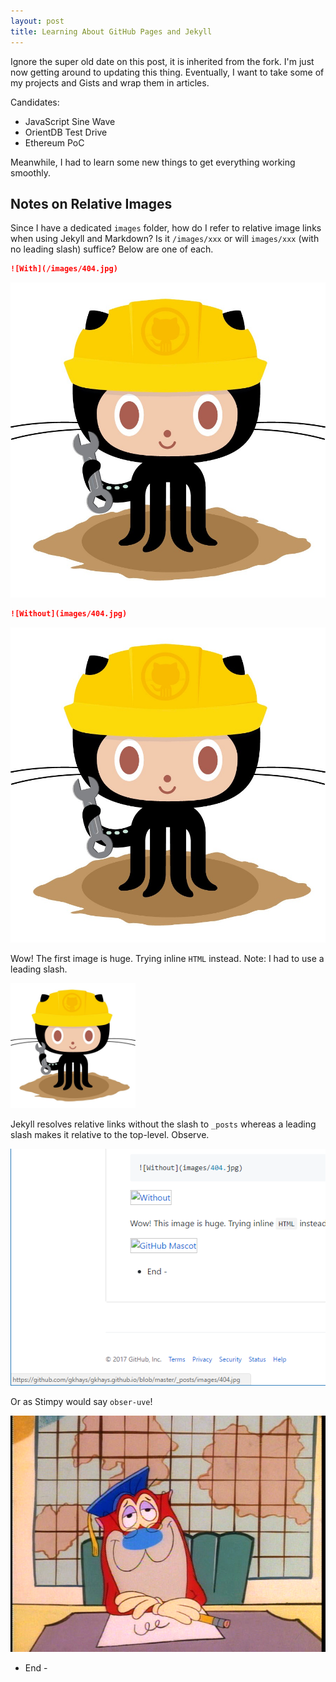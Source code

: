 ```yaml
---
layout: post
title: Learning About GitHub Pages and Jekyll
---
```


Ignore the super old date on this post, it is inherited from the fork. I'm just now getting around to updating this thing. Eventually, I want to take some of my projects and Gists and wrap them in articles.

Candidates:

* JavaScript Sine Wave
* OrientDB Test Drive
* Ethereum PoC

Meanwhile, I had to learn some new things to get everything working smoothly.

## Notes on Relative Images

Since I have a dedicated `images` folder, how do I refer to relative image links when using Jekyll and Markdown? Is it `/images/xxx` or will `images/xxx` (with no leading slash) suffice? Below are one of each.

```md
![With](/images/404.jpg)
```
![With](/images/404.jpg)

```md
![Without](images/404.jpg)
```
![Without](images/404.jpg)

Wow! The first image is huge. Trying inline `HTML` instead. Note: I had to use a leading slash.

<img src="/images/404.jpg" alt="GitHub Mascot" style="width: 200px;"/>

Jekyll resolves relative links without the slash to `_posts` whereas a leading slash makes it relative to the top-level. Observe.

![Apparent Relative Link](/images/relative-links.png)

Or as Stimpy would say `obser-uve`!

![Stimpy](/images/scholar-stimpy.png)

- End -
